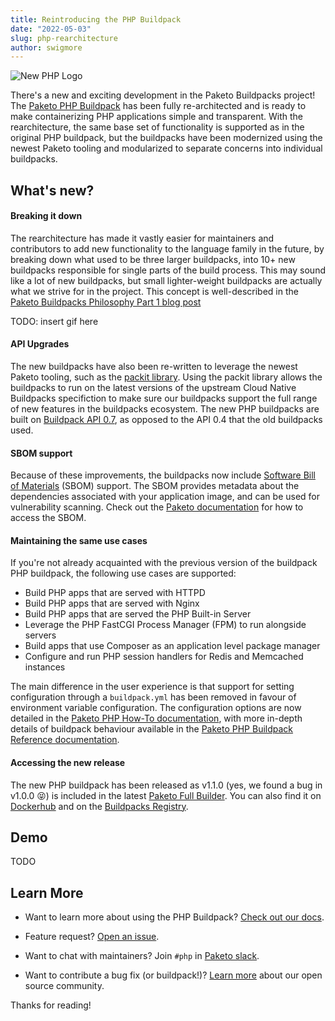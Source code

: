 ```yaml
---
title: Reintroducing the PHP Buildpack
date: "2022-05-03"
slug: php-rearchitecture
author: swigmore
---
```


![New PHP Logo](/images/posts/0009/php_rearchitecture.png)

There's a new and exciting development in the Paketo Buildpacks project! The
[Paketo PHP Buildpack](https://github.com/paketo-buildpacks/php) has been fully
re-architected and is ready to make containerizing PHP applications simple and
transparent. With the rearchitecture, the same base set of functionality is
supported as in the original PHP buildpack, but the buildpacks have been
modernized using the newest Paketo tooling and modularized to separate concerns
into individual buildpacks.

## What's new?

#### Breaking it down
The rearchitecture has made it vastly easier for maintainers and contributors
to add new functionality to the language family in the future, by breaking down
what used to be three larger buildpacks, into 10+ new buildpacks responsible
for single parts of the build process. This may sound like a lot of new
buildpacks, but small lighter-weight buildpacks are actually what we strive
for in the project. This concept is well-described in the [Paketo Buildpacks
Philosophy Part 1 blog
post](https://blog.paketo.io/posts/buildpack-philosophy-part-1/)

TODO: insert gif here


#### API Upgrades
The new buildpacks have also been re-written to leverage the newest Paketo
tooling, such as the [packit
library](https://github.com/paketo-buildpacks/packit). Using the packit library
allows the buildpacks to run on the latest versions of the upstream Cloud
Native Buildpacks specifiction to make sure our buildpacks support the full
range of new features in the buildpacks ecosystem. The new PHP buildpacks are
built on [Buildpack API
0.7](https://github.com/buildpacks/spec/blob/buildpack/v0.7/buildpack.md), as
opposed to the API 0.4 that the old buildpacks used.

#### SBOM support
Because of these improvements, the buildpacks now include [Software Bill of
Materials](https://paketo.io/docs/concepts/sbom/) (SBOM) support. The SBOM
provides metadata about the dependencies associated with your application
image, and can be used for vulnerability scanning. Check out the [Paketo
documentation](https://paketo.io/docs/howto/sbom/) for how to access the SBOM.

#### Maintaining the same use cases
If you're not already acquainted with the previous version of the buildpack PHP
buildpack, the following use cases are supported:

*  Build PHP apps that are served with HTTPD
*  Build PHP apps that are served with Nginx
*  Build PHP apps that are served the PHP Built-in Server
*  Leverage the PHP FastCGI Process Manager (FPM) to run alongside servers
*  Build apps that use Composer as an application level package manager
*  Configure and run PHP session handlers for Redis and Memcached instances

The main difference in the user experience is that support for setting
configuration through a `buildpack.yml` has been removed in favour of
environment variable configuration. The configuration options are now detailed
in the [Paketo PHP How-To documentation](https://paketo.io/docs/howto/php/),
with more in-depth details of buildpack behaviour available in the [Paketo PHP
Buildpack Reference
documentation](https://paketo.io/docs/reference/php-reference/).

#### Accessing the new release
The new PHP buildpack has been released as v1.1.0 (yes, we found a bug in
v1.0.0 😝) is included in the latest [Paketo Full
Builder](https://github.com/paketo-buildpacks/full-builder/releases/tag/v0.2.63).
You can also find it on
[Dockerhub](https://hub.docker.com/r/paketobuildpacks/php) and on the
[Buildpacks
Registry](http://registry.buildpacks.io/buildpacks/paketo-buildpacks/php).

## Demo

TODO

## Learn More
* Want to learn more about using the PHP Buildpack? [Check out our
docs](https://paketo.io/docs/reference/php-reference/).

* Feature request? [Open an
issue](https://github.com/paketo-buildpacks/php/issues).

* Want to chat with maintainers? Join
`#php` in [Paketo slack](https://slack.paketo.io/).

* Want to contribute a bug fix (or buildpack!)? [Learn
  more](https://github.com/paketo-buildpacks/community) about our open source
  community.

Thanks for reading!
